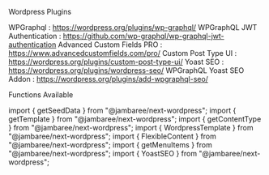 Wordpress Plugins

WPGraphql : https://wordpress.org/plugins/wp-graphql/
WPGraphQL JWT Authentication : https://github.com/wp-graphql/wp-graphql-jwt-authentication
Advanced Custom Fields PRO : https://www.advancedcustomfields.com/pro/
Custom Post Type UI : https://wordpress.org/plugins/custom-post-type-ui/
Yoast SEO : https://wordpress.org/plugins/wordpress-seo/
WPGraphQL Yoast SEO Addon : https://wordpress.org/plugins/add-wpgraphql-seo/

Functions Available

import { getSeedData } from "@jambaree/next-wordpress";
import { getTemplate } from "@jambaree/next-wordpress";
import { getContentType } from "@jambaree/next-wordpress";
import { WordpressTemplate } from "@jambaree/next-wordpress";
import { FlexibleContent } from "@jambaree/next-wordpress";
import { getMenuItems } from "@jambaree/next-wordpress";
import { YoastSEO } from "@jambaree/next-wordpress";
